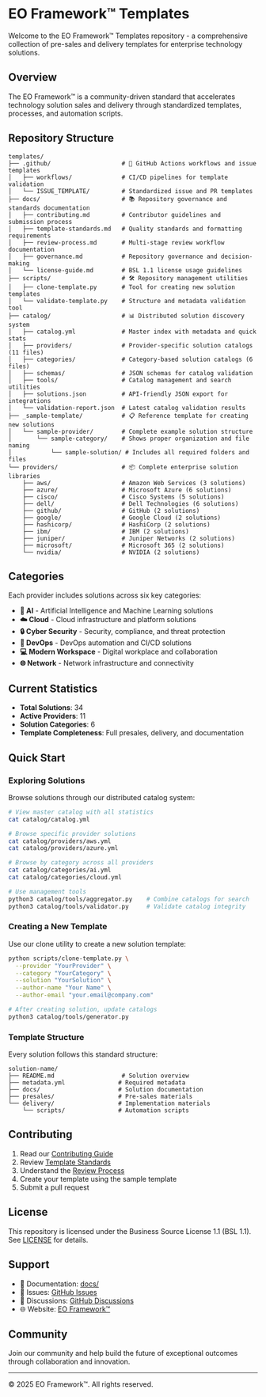 # EO Framework™ Templates

Welcome to the EO Framework™ Templates repository - a comprehensive collection of pre-sales and delivery templates for enterprise technology solutions.

## Overview

The EO Framework™ is a community-driven standard that accelerates technology solution sales and delivery through standardized templates, processes, and automation scripts.

## Repository Structure

```
templates/
├── .github/                    # 🔧 GitHub Actions workflows and issue templates
│   ├── workflows/              # CI/CD pipelines for template validation
│   └── ISSUE_TEMPLATE/         # Standardized issue and PR templates
├── docs/                       # 📚 Repository governance and standards documentation
│   ├── contributing.md         # Contributor guidelines and submission process
│   ├── template-standards.md   # Quality standards and formatting requirements
│   ├── review-process.md       # Multi-stage review workflow documentation
│   ├── governance.md           # Repository governance and decision-making
│   └── license-guide.md        # BSL 1.1 license usage guidelines
├── scripts/                    # 🛠️ Repository management utilities
│   ├── clone-template.py       # Tool for creating new solution templates
│   └── validate-template.py    # Structure and metadata validation tool
├── catalog/                    # 📊 Distributed solution discovery system
│   ├── catalog.yml             # Master index with metadata and quick stats
│   ├── providers/              # Provider-specific solution catalogs (11 files)
│   ├── categories/             # Category-based solution catalogs (6 files)
│   ├── schemas/                # JSON schemas for catalog validation
│   ├── tools/                  # Catalog management and search utilities
│   ├── solutions.json          # API-friendly JSON export for integrations
│   └── validation-report.json  # Latest catalog validation results
├── _sample-template/           # 📋 Reference template for creating new solutions
│   └── sample-provider/        # Complete example solution structure
│       └── sample-category/    # Shows proper organization and file naming
│           └── sample-solution/ # Includes all required folders and files
└── providers/                  # 📦 Complete enterprise solution libraries
    ├── aws/                    # Amazon Web Services (3 solutions)
    ├── azure/                  # Microsoft Azure (6 solutions)
    ├── cisco/                  # Cisco Systems (5 solutions)
    ├── dell/                   # Dell Technologies (6 solutions)
    ├── github/                 # GitHub (2 solutions)
    ├── google/                 # Google Cloud (2 solutions)
    ├── hashicorp/              # HashiCorp (2 solutions)
    ├── ibm/                    # IBM (2 solutions)
    ├── juniper/                # Juniper Networks (2 solutions)
    ├── microsoft/              # Microsoft 365 (2 solutions)
    └── nvidia/                 # NVIDIA (2 solutions)
```

## Categories

Each provider includes solutions across six key categories:
- **🤖 AI** - Artificial Intelligence and Machine Learning solutions
- **☁️ Cloud** - Cloud infrastructure and platform solutions  
- **🔒 Cyber Security** - Security, compliance, and threat protection
- **🚀 DevOps** - DevOps automation and CI/CD solutions
- **💻 Modern Workspace** - Digital workplace and collaboration
- **🌐 Network** - Network infrastructure and connectivity

## Current Statistics

- **Total Solutions**: 34
- **Active Providers**: 11
- **Solution Categories**: 6
- **Template Completeness**: Full presales, delivery, and documentation

## Quick Start

### Exploring Solutions

Browse solutions through our distributed catalog system:

```bash
# View master catalog with all statistics
cat catalog/catalog.yml

# Browse specific provider solutions
cat catalog/providers/aws.yml
cat catalog/providers/azure.yml

# Browse by category across all providers
cat catalog/categories/ai.yml
cat catalog/categories/cloud.yml

# Use management tools
python3 catalog/tools/aggregator.py    # Combine catalogs for search
python3 catalog/tools/validator.py     # Validate catalog integrity
```

### Creating a New Template

Use our clone utility to create a new solution template:

```bash
python scripts/clone-template.py \
  --provider "YourProvider" \
  --category "YourCategory" \
  --solution "YourSolution" \
  --author-name "Your Name" \
  --author-email "your.email@company.com"

# After creating solution, update catalogs
python3 catalog/tools/generator.py
```

### Template Structure

Every solution follows this standard structure:
```
solution-name/
├── README.md                   # Solution overview
├── metadata.yml               # Required metadata
├── docs/                      # Solution documentation
├── presales/                  # Pre-sales materials
└── delivery/                  # Implementation materials
    └── scripts/               # Automation scripts
```

## Contributing

1. Read our [Contributing Guide](docs/contributing.md)
2. Review [Template Standards](docs/template-standards.md)
3. Understand the [Review Process](docs/review-process.md)
4. Create your template using the sample template
5. Submit a pull request

## License

This repository is licensed under the Business Source License 1.1 (BSL 1.1). See [LICENSE](LICENSE) for details.

## Support

- 📖 Documentation: [docs/](docs/)
- 🐛 Issues: [GitHub Issues](https://github.com/eoframework/templates/issues)
- 💬 Discussions: [GitHub Discussions](https://github.com/eoframework/templates/discussions)
- 🌐 Website: [EO Framework™](https://eoframework.github.io)

## Community

Join our community and help build the future of exceptional outcomes through collaboration and innovation.

---

© 2025 EO Framework™. All rights reserved.